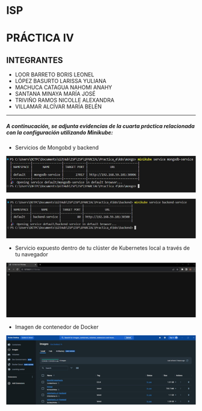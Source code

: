 # ISP
# PRÁCTICA IV
## INTEGRANTES 
* LOOR BARRETO BORIS LEONEL
* LÓPEZ BASURTO LARISSA YULIANA 
* MACHUCA CATAGUA NAHOMI ANAHY
* SANTANA MINAYA MARÍA JOSÉ
* TRIVIÑO RAMOS NICOLLE ALEXANDRA
* VILLAMAR ALCÍVAR MARÍA BELÉN
***

##### A continucación, se adjunta evidencias de la cuarta práctica relacionada con la configuración utilizando Minikube: 

- Servicios de Mongobd y backend

![Alt text](image-2.png)

![Alt text](image-4.png)

- Servicio expuesto dentro de tu clúster de Kubernetes local a través de tu navegador

![Alt text](image-3.png)

- Imagen de contenedor de Docker 

![Alt text](image.png)

